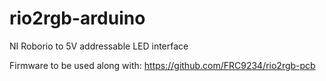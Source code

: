 # rio2rgb-arduino
NI Roborio to 5V addressable LED interface

Firmware to be used along with: https://github.com/FRC9234/rio2rgb-pcb
